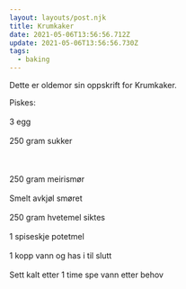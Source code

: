 ```yaml
---
layout: layouts/post.njk
title: Krumkaker
date: 2021-05-06T13:56:56.712Z
update: 2021-05-06T13:56:56.730Z
tags:
  - baking
---
```

Dette er oldemor sin oppskrift for Krumkaker.



Piskes:\
\
3 egg\
\
250 gram sukker\
\
\
\
250 gram meirismør\
\
Smelt avkjøl smøret\
\
250 gram hvetemel siktes\
\
1 spiseskje potetmel\
\
1 kopp vann og has i til slutt\
\
Sett kalt etter 1 time spe vann etter behov